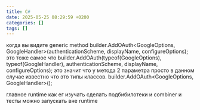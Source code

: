 ```yaml
---
title: C#
date: 2025-05-25 08:29:59 +0200
categories: []
tags: []
---
```

когда вы видите generic method
builder.AddOAuth<GoogleOptions, GoogleHandler>(authenticationScheme, displayName, configureOptions);
это тоже самое что 
builder.AddOAuth(typeof(GoogleOptions), typeof(GoogleHandler), authenticationScheme, displayName, configureOptions);
это значит что у метода  2  параметра просто в данном случае известно что это типы классов.
builder.AddOAuth<GoogleOptions, GoogleHandler>();


главное runtime 
как ег изучать
сделать подбибилотеки
и combiner
и тесты можно запускать вне runtime